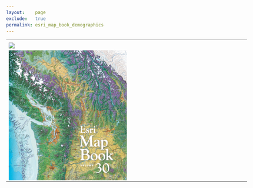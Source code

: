 ```yaml
---
layout:    page
exclude:   true
permalink: esri_map_book_demographics
---
```


<table style="width:130%">
  <tr>
	<th></th>
  </tr>
  <tr>
    <td><img src="https://raw.githubusercontent.com/hglick/hglick.github.io/master/_images/Large/Glick_Map_Gallery_100DPI.png" width="100%" align="left"></td>
  </tr>
  <tr>
    <td><a href="https://media.esri.com/mapbook/volume30.pdf"><img src="https://raw.githubusercontent.com/hglick/hglick.github.io/master/_images/Small/Esri_Map_Book_Vol_30_Cover_Small.png" width="50%" align="left"></a></td>
  </tr>
</table>
  





   
